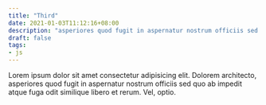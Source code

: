 ```yaml
---
title: "Third"
date: 2021-01-03T11:12:16+08:00
description: "asperiores quod fugit in aspernatur nostrum officiis sed quo ab impedit atque fuga odit similique libero et rerum. Vel, optio."
draft: false
tags:
- js
---
```


Lorem ipsum dolor sit amet consectetur adipisicing elit. Dolorem architecto, asperiores quod fugit in aspernatur nostrum officiis sed quo ab impedit atque fuga odit similique libero et rerum. Vel, optio.